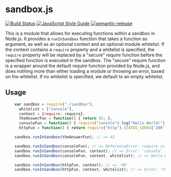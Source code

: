 # sandbox.js

[![Build Status](https://travis-ci.org/KlausTrainer/sandbox.js.svg?branch=main)](https://travis-ci.org/KlausTrainer/sandbox.js)
[![JavaScript Style Guide](https://img.shields.io/badge/code%20style-standard-brightgreen.svg)](http://standardjs.com/)
[![semantic-release](https://img.shields.io/badge/%20%20%F0%9F%93%A6%F0%9F%9A%80-semantic--release-e10079.svg)](https://github.com/semantic-release/semantic-release)

This is a module that allows for executing functions within a sandbox in
Node.js.  It provides a `runInSandbox` function that takes a function as
argument, as well as an optional context and an optional module whitelist.  If
the context contains a `require` property and a whitelist is specified, the
`require` property will be replaced by a "secure" require function before the
specified function is executed in the sandbox.  The "secure" require function
is a wrapper around the default require function provided by Node.js, and does
nothing more than either loading a module or throwing an error, based on the
whitelist.  If no whitelist is specified, we default to an empty whitelist.

## Usage

````javascript
    var sandbox = require("./sandbox"),
      whitelist = ["console"],
      context = {require: require},
      theAnswerFun = function() { return 42; },
      consoleFun = function() { require("console").log("Hello World!"); },
      httpFun = function() { return require("http").STATUS_CODES['200']; };

    sandbox.runInSandbox(theAnswerFun); // => 42

    sandbox.runInSandbox(consoleFun); // => ReferenceError: require is not defined
    sandbox.runInSandbox(consoleFun, context); // => Error: 'console' is not whitelisted
    sandbox.runInSandbox(consoleFun, context, whitelist); // => Hello World!

    sandbox.runInSandbox(httpFun, context); // => 'OK'
    sandbox.runInSandbox(httpFun, context, whitelist); // => Error: 'http' is not whitelisted
````
